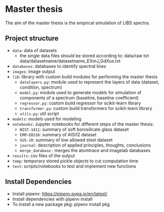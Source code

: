 # Master thesis
The aim of the master thesis is the empircal simulation of LIBS spectra.

## Project structure
* ``data``: data of datasets
  * the single data files should be stored according to: data/raw txt data/datasetname/datasetname_EXmJ_GdXus.txt
* ``databases``: databases to identify spectral lines
* ``images``: image output
* ``lib``: library with custom build modules for performing the master thesis
  * ``datalayers.py``: module used to represent the layers of data (dataset, condition, spectrum)
  * ``model.py``: module used to generate models for simulation of components of a spectrum (baseline, baseline coefficient)
  * ``regressor.py``: custom build regressor for scikit-learn library
  * ``transformer.py``: custom build transformers for scikit-learn library
  * ``utils.py``: util script
* ``models``: models used for modeling
* ``notebooks``: Jupyter notebooks for different steps of the master thesis:
  * ``NIST-1411``: summary of soft borosilicate glass dataset
  * ``ERM-EB316``: summary of AlSi12 dataset
  * ``SUS-1R``: summary of low allowed steel dataset
  * ``journal``: description of applied principles, thoughts, conclusions
  * ``merge_database`` : merges the atomtrace and imagelab databases
* ``results``: csv files of the output
* ``temp``: temporary stored pickle objects to cut computation time
* ``test``: scripts/notebooks to test and implement new functions

## Install Dependencies
* Install pipenv: https://pipenv.pypa.io/en/latest/
* Install dependencies with pipenv install
* To install a new package pkg: pipenv install pkg
